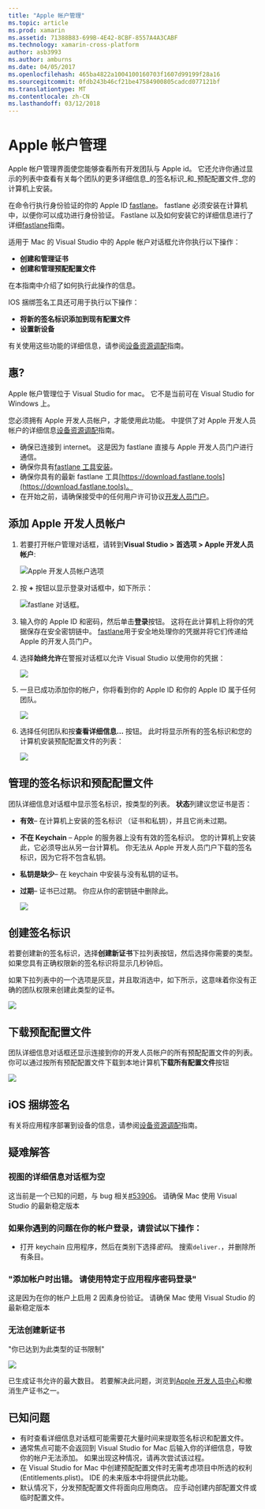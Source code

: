 ```yaml
---
title: "Apple 帐户管理"
ms.topic: article
ms.prod: xamarin
ms.assetid: 71388B83-699B-4E42-8CBF-8557A4A3CABF
ms.technology: xamarin-cross-platform
author: asb3993
ms.author: amburns
ms.date: 04/05/2017
ms.openlocfilehash: 465ba4822a1004100160703f1607d99199f28a16
ms.sourcegitcommit: 0fdb243b46cf21be47584900805cadcd077121bf
ms.translationtype: MT
ms.contentlocale: zh-CN
ms.lasthandoff: 03/12/2018
---
```

# <a name="apple-account-management"></a>Apple 帐户管理

Apple 帐户管理界面使您能够查看所有开发团队与 Apple id。 它还允许你通过显示的列表中查看有关每个团队的更多详细信息_的签名标识_和_预配配置文件_您的计算机上安装。

在命令行执行身份验证的你的 Apple ID [fastlane](https://fastlane.tools/)。 fastlane 必须安装在计算机中，以便你可以成功进行身份验证。 Fastlane 以及如何安装它的详细信息进行了详细[fastlane](~/ios/deploy-test/provisioning/fastlane/index.md)指南。

适用于 Mac 的 Visual Studio 中的 Apple 帐户对话框允许你执行以下操作：

* **创建和管理证书** 
* **创建和管理预配配置文件** 

在本指南中介绍了如何执行此操作的信息。

IOS 捆绑签名工具还可用于执行以下操作：

* **将新的签名标识添加到现有配置文件** 
* **设置新设备** 

有关使用这些功能的详细信息，请参阅[设备资源调配](~/ios/get-started/installation/device-provisioning/index.md)指南。
️
## <a name="requirements"></a>惠?

Apple 帐户管理位于 Visual Studio for mac。 它不是当前可在 Visual Studio for Windows 上。

您必须拥有 Apple 开发人员帐户，才能使用此功能。 中提供了对 Apple 开发人员帐户的详细信息[设备资源调配](~/ios/get-started/installation/device-provisioning/index.md)指南。

- 确保已连接到 internet。 这是因为 fastlane 直接与 Apple 开发人员门户进行通信。
- 确保你具有[fastlane 工具安装](~/ios/deploy-test/provisioning/fastlane/index.md#Installation)。
- 确保你具有的最新 fastlane 工具[https://download.fastlane.tools](https://download.fastlane.tools)。
- 在开始之前，请确保接受中的任何用户许可协议[开发人员门户](https://developer.apple.com/account/)。

## <a name="adding-an-apple-developer-account"></a>添加 Apple 开发人员帐户

1. 若要打开帐户管理对话框，请转到**Visual Studio > 首选项 > Apple 开发人员帐户**:

    ![Apple 开发人员帐户选项](apple-account-management-images/image1.png)

2. 按 **+** 按钮以显示登录对话框中，如下所示： 

    ![fastlane 对话框。](apple-account-management-images/image2.png)

4. 输入你的 Apple ID 和密码，然后单击**登录**按钮。 这将在此计算机上将你的凭据保存在安全密钥链中。 [fastlane](~/ios/deploy-test/provisioning/fastlane/index.md)用于安全地处理你的凭据并将它们传递给 Apple 的开发人员门户。
 
5. 选择**始终允许**在警报对话框以允许 Visual Studio 以使用你的凭据：

    ![](apple-account-management-images/image4.png)

6. 一旦已成功添加你的帐户，你将看到你的 Apple ID 和你的 Apple ID 属于任何团队。

    ![](apple-account-management-images/image5.png)

7. 选择任何团队和按**查看详细信息...** 按钮。 此时将显示所有的签名标识和您的计算机安装预配配置文件的列表：

    ![](apple-account-management-images/image6.png)


<a name="managing"/>
    


## <a name="managing-signing-identities-and-provisioning-profiles"></a>管理的签名标识和预配配置文件

团队详细信息对话框中显示签名标识，按类型的列表。 **状态**列建议您证书是否： 

* **有效**– 在计算机上安装的签名标识 （证书和私钥），并且它尚未过期。

* **不在 Keychain** – Apple 的服务器上没有有效的签名标识。 您的计算机上安装此，它必须导出从另一台计算机。 你无法从 Apple 开发人员门户下载的签名标识，因为它将不包含私钥。

* **私钥是缺少**– 在 keychain 中安装与没有私钥的证书。

* **过期**– 证书已过期。 你应从你的密钥链中删除此。

  ![](apple-account-management-images/image7.png)

## <a name="create-a-signing-identities"></a>创建签名标识

若要创建新的签名标识，选择**创建新证书**下拉列表按钮，然后选择你需要的类型。 如果您具有正确权限新的签名标识将显示几秒钟后。

如果下拉列表中的一个选项是灰显，并且取消选中，如下所示，这意味着你没有正确的团队权限来创建此类型的证书。

![](apple-account-management-images/image8.png)

## <a name="download-provisioning-profiles"></a>下载预配配置文件

团队详细信息对话框还显示连接到你的开发人员帐户的所有预配配置文件的列表。 你可以通过按所有预配配置文件下载到本地计算机**下载所有配置文件**按钮

![](apple-account-management-images/image9.png)

## <a name="ios-bundle-signing"></a>iOS 捆绑签名

有关将应用程序部署到设备的信息，请参阅[设备资源调配](~/ios/get-started/installation/device-provisioning/index.md)指南。

## <a name="troubleshooting"></a>疑难解答

### <a name="view-details-dialog-is-empty"></a>视图的详细信息对话框为空

这当前是一个已知的问题，与 bug 相关[#53906](https://bugzilla.xamarin.com/show_bug.cgi?id=53906)。 请确保 Mac 使用 Visual Studio 的最新稳定版本

### <a name="if-you-are-experiencing-issues-logging-in-your-account-please-try-the-following"></a>如果你遇到的问题在你的帐户登录，请尝试以下操作：

* 打开 keychain 应用程序，然后在类别下选择*密码*。 搜索`deliver.`，并删除所有条目。

### <a name="error-adding-account-please-sign-in-with-an-app-specific-password"></a>"添加帐户时出错。 请使用特定于应用程序密码登录"

这是因为在你的帐户上启用 2 因素身份验证。 请确保 Mac 使用 Visual Studio 的最新稳定版本

### <a name="failed-to-create-new-certificate"></a>无法创建新证书
"你已达到为此类型的证书限制"

![](apple-account-management-images/image10.png)

已生成证书允许的最大数目。 若要解决此问题，浏览到[Apple 开发人员中心](https://developer.apple.com/account/ios/certificate/distribution)和撤消生产证书之一。

## <a name="known-issues"></a>已知问题

* 有时查看详细信息对话框可能需要花大量时间来提取签名标识和配置文件。
* 通常焦点可能不会返回到 Visual Studio for Mac 后输入你的详细信息，导致你的帐户无法添加。 如果出现这种情况，请再次尝试该过程。
* 在 Visual Studio for Mac 中创建预配配置文件时无需考虑项目中所选的权利 (Entitlements.plist)。 IDE 的未来版本中将提供此功能。
* 默认情况下，分发预配配置文件将面向应用商店。 应手动创建内部配置文件或临时配置文件。
